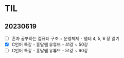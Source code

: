 # TIL
## 20230619
- [ ]  혼자 공부하는 컴퓨터 구조 + 운영체제 - 챕터 4, 5, 6 장 읽기
- [x]  C언어 특강 - 흥달쌤 유튜브 - 41강 ~ 50강
- [ ]  C언어 특강 - 흥달쌤 유튜브 - 51강 ~ 60강